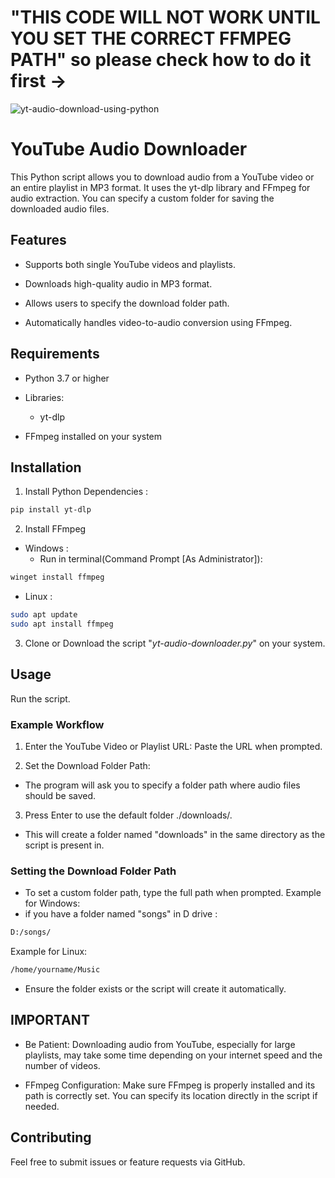 # "THIS CODE WILL NOT WORK UNTIL YOU SET THE CORRECT FFMPEG PATH" so please check how to do it first ->
![yt-audio-download-using-python](https://socialify.git.ci/samyakrajgruhi/yt-audio-download-using-python/image?font=KoHo&language=1&name=1&pattern=Transparent&theme=Dark)
# YouTube Audio Downloader

This Python script allows you to download audio from a YouTube video or an entire playlist in MP3 format. It uses the yt-dlp library and FFmpeg for audio extraction. You can specify a custom folder for saving the downloaded audio files.

## Features

- Supports both single YouTube videos and playlists.

- Downloads high-quality audio in MP3 format.

- Allows users to specify the download folder path.

- Automatically handles video-to-audio conversion using FFmpeg.
## Requirements
- Python 3.7 or higher

- Libraries:
    - yt-dlp

- FFmpeg installed on your system
## Installation
1. Install Python Dependencies :
```bash
pip install yt-dlp
```
2. Install FFmpeg

- Windows :
    - Run in terminal(Command Prompt [As Administrator]):
```bash
winget install ffmpeg
```
- Linux :
```bash
sudo apt update
sudo apt install ffmpeg
```

3. Clone or Download the script "_yt-audio-downloader.py_" on your system.



## Usage

Run the script.

### Example Workflow

1. Enter the YouTube Video or Playlist URL: Paste the URL when prompted.

2. Set the Download Folder Path:
- The program will ask you to specify a folder path where audio files should be saved.

3. Press Enter to use the default folder ./downloads/.
- This will create a folder named "downloads" in the same directory as the script is present in.

### Setting the Download Folder Path
- To set a custom folder path, type the full path when prompted.
Example for Windows:
- if you have a folder named "songs" in D drive :
```bash
D:/songs/
```
Example for Linux:
```bash
/home/yourname/Music
```
- Ensure the folder exists or the script will create it automatically.


## IMPORTANT

- Be Patient: Downloading audio from YouTube, especially for large playlists, may take some time depending on your internet speed and the number of videos.

- FFmpeg Configuration: Make sure FFmpeg is properly installed and its path is correctly set. You can specify its location directly in the script if needed.
## Contributing

Feel free to submit issues or feature requests via GitHub.
